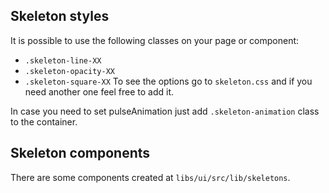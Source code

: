 ## Skeleton styles

It is possible to use the following classes on your page or component:

- `.skeleton-line-XX`
- `.skeleton-opacity-XX`
- `.skeleton-square-XX`
  To see the options go to `skeleton.css` and if you need another one feel free to add it.

In case you need to set pulseAnimation just add `.skeleton-animation` class to the container.

## Skeleton components

There are some components created at `libs/ui/src/lib/skeletons`.
